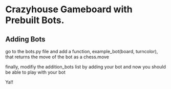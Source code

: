 <h1> Crazyhouse Gameboard with Prebuilt Bots. </h1>

<h2> Adding Bots</h2>
go to the bots.py file and add a function, example_bot(board, turncolor), that returns the move of the bot as a chess.move

finally, modifiy the addition_bots list by adding your bot and now you should be able to play with your bot

Ya!!
